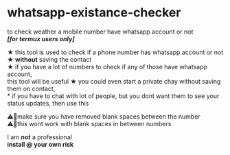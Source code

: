 # whatsapp-existance-checker
to check weather a mobile number have whatsapp account or not<br>
***[for termux users only]***

★ this tool is used to check if a phone number has whatsapp account or not<br>
★ **without** saving the contact<br>
★ if you have a lot of numbers to check if any of those have whatsapp account,<br>
   this tool will be useful
★ you could even start a private chay without saving them on contact,<br>
    * if you have to chat with lot of people, but you dont want them to see your status updates, then use this<br>


⚠️🚫make sure you have removed blank spaces between the number<br>
⚠️🚫this wont work with blank spaces in between numbers

I am ***not*** a professional<br>
**install @ your own risk**
